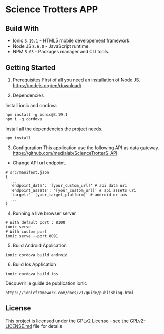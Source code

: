 # Science Trotters APP

## Build With

* Ionic `3.19.1` - HTML5 mobile developement framework.
* Node JS `8.6.0` - JavaScript runtime.
* NPM `5.03` - Packages manager and CLI tools.

## Getting Started

1) Prerequisites
First of all you need an installation of Node JS.
https://nodejs.org/en/download/

2) Dependencies 

Install ionic and cordova
```
npm install -g ionic@3.19.1
npm i -g cordova
```
Install all the dependencies the project needs.
```
npm install
```

3) Configuration
This application use the following API as data gateway.
https://github.com/medialab/ScienceTrotterS_API

* Change API url endpoint.
```
# src/manifest.json
{
  ...
  'endpoint_data': '[your_custom_url]' # api data uri
  'endpoint_assets': '[your_custom_url]' # api assets uri
  'target:' '[your_target_platform]' # android or ios
  ...
}
```

4) Running a live browser server

```
# With default port : 8100
ionic serve
# With custom port
ionic serve --port 8091
```

5) Build Android Application
```
ionic cordova build android
```
6) Build Ios Application
```
ionic cordova build ios
```


Découvrir le guide de publication ionic
```
https://ionicframework.com/docs/v1/guide/publishing.html
```

## License
This project is licensed under the GPLv2 License - see the [GPLv2-LICENSE.md](https://github.com/medialab/ScienceTrotterS_mobile/GPLv2-LICENSE.md) file for details


